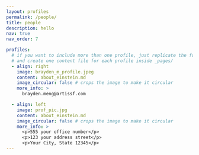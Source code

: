 ```yaml
---
layout: profiles
permalink: /people/
title: people
description: hello
nav: true
nav_order: 7

profiles:
  # if you want to include more than one profile, just replicate the following block
  # and create one content file for each profile inside _pages/
  - align: right
    image: brayden_m_profile.jpeg
    content: about_einstein.md
    image_circular: false # crops the image to make it circular
    more_info: >
      brayden.meng@artissf.com

  - align: left
    image: prof_pic.jpg
    content: about_einstein.md
    image_circular: false # crops the image to make it circular
    more_info: >
      <p>555 your office number</p>
      <p>123 your address street</p>
      <p>Your City, State 12345</p>
---
```

